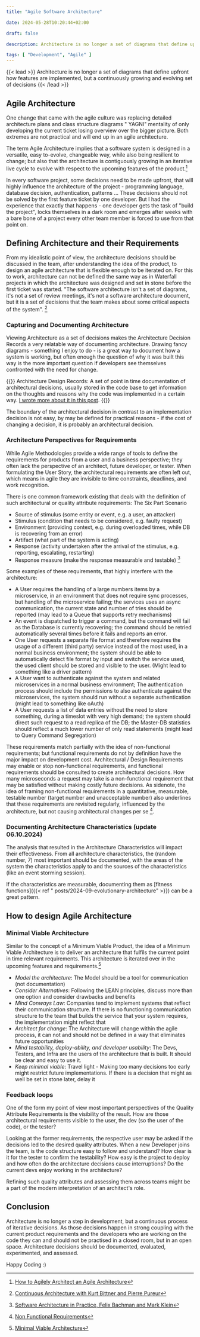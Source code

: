```yaml
---
title: "Agile Software Architecture"

date: 2024-05-28T10:20:44+02:00

draft: false

description: Architecture is no longer a set of diagrams that define upfront how features are implemented, but a continuously growing and evolving set of decisions

tags: [ "Development", "Agile" ]
---
```


{{< lead >}}
Architecture is no longer a set of diagrams that define upfront how features are implemented, but a continuously growing
and evolving set of decisions
{{< /lead >}}

## Agile Architecture

One change that came with the agile culture was replacing detailed architecture plans and class structure diagrams "
YAGNI" mentality of only developing the current ticket losing overview over the bigger picture. Both extremes are not
practical and will end up in an agile architecture.

The term Agile Architecture implies that a software system is designed in a versatile, easy to-evolve, changeable way,
while also being resilient to change; but also that the architecture is contiguously growing in an iterative live cycle
to evolve with respect to the upcoming features of the product.[^agileArchitecture]

[^agileArchitecture]: [How to Agilely Architect an Agile Architecture](https://insights.sei.cmu.edu/documents/1395/2014_101_001_493902.pdf)

In every software project, some decisions need to be made upfront, that will highly influence the architecture of the
project - programming language, database decision, authentication, patterns ...
These decisions should not be solved by the first feature ticket by one developer. But I had the experience that exactly
that happens - one developer gets the task of "build the project", locks themselves in a dark room and emerges after
weeks with a bare bone of a project every other team member is forced to use from that point on.

## Defining Architecture and their Requirements

From my idealistic point of view, the architecture decisions should be discussed in the team, after understanding the
idea of the product, to design an agile architecture that is flexible enough to be iterated on.
For this to work, architecture can not be defined the same way as in Waterfall projects in which the architecture was
designed and set in stone before the first ticket was started. "The software architecture isn't a set of diagrams, it's
not a set of review meetings, it's not a software architecture document, but it is a set of decisions that the team
makes about some critical aspects of the system". [^continousArchitecture]

[^continousArchitecture]:[Continuous Architecture with Kurt Bittner and Pierre Pureur](https://www.infoq.com/podcasts/continuous-architecture/)

### Capturing and Documenting Architecture

Viewing Architecture as a set of decisions makes the Architecture Decision Records a very relatable way of documenting
architecture.
Drawing fancy diagrams - something I enjoy to do - is a great way to document how a system is working, but often enough
the question of why it was built this way is the more important question if developers see themselves confronted with
the need for change.

{{<alert>}}
Architecture Design Records: A set of point in time documentation of architectural decisions, usually stored in the code
base to get information on the thoughts and reasons why the code was implemented in a certain
way. [I wrote more about it in this post](https://www.blog.philodev.one/posts/2023-04-communicating-between-teams/#architecture-decision-records).
{{</alert>}}

The boundary of the architectural decision in contrast to an implementation decision is not easy, by may be defined for
practical reasons - if the cost of changing a decision, it is probably an architectural decision.

### Architecture Perspectives for Requirements

While Agile Methodologies provide a wide range of tools to define the requirements for products from a user and a
business perspective; they often lack the perspective of an architect, future developer, or tester.
When formulating the User Story, the architectural requirements are often left out, which means in agile they are
invisible to time constraints, deadlines, and work recognition.

There is one common framework existing that deals with the definition of such architectural or quality attribute
requirements: The Six Part Scenario

* Source of stimulus (some entity or event, e.g. a user, an attacker)
* Stimulus (condition that needs to be considered, e.g. faulty request)
* Environment (providing context, e.g. during overloaded times, while DB is recovering from an error)
* Artifact (what part of the system is acting)
* Response (activity undertaken after the arrival of the stimulus, e.g. reporting, escalating, restarting)
* Response measure (make the response measurable and testable)
  [^sixpartscenario]

[^sixpartscenario]:[Software Architecture in Practice, Felix Bachman and Mark Klein](https://www.win.tue.nl/~wstomv/edu/2ii45/year-0910/Software_Architecture_in_Practice_2nd_Edition_Chapter4.pdf)

Some examples of these requirements, that highly interfere with the architecture:

* A User requires the handling of a large numbers items by a microservice, in an environment that does not require sync
  processes, but handling of the microservice failing; the services uses an async communication, the current state and
  number of tries should be reported (may lead to a Queue that supports retry mechanisms)
* An event is dispatched to trigger a command, but the command will fail as the Database is currently recovering; the
  command should be retried automatically several times before it fails and reports an error.
* One User requests a separate file format and therefore requires the usage of a different (third party) service instead
  of the most used, in a normal business environment; the system should be able to automatically detect file format by
  input and switch the service used, the used client should be stored and visible to the user. (Might lead to something
  like a driver pattern)
* A User want to authenticate against the system and related microservices in a normal business environment; The
  authentication process should include the permissions to also authenticate against the microservices, the system
  should run without a separate authentication (might lead to something like oAuth)
* A User requests a list of data entries without the need to store something, during a timeslot with very high demand;
  the system should direct such request to a read replica of the DB; the Master-DB statistics should reflect a much
  lower number of only read statements (might lead to Query Command Segregation)

These requirements match partially with the idea of non-functional requirements; but functional requirements do not by
definition have the major impact on development cost.
Architectural / Design Requirements may enable or stop non-functional requirements, and functional requirements should
be consulted to create architectural decisions. How many microseconds a request may take is a non-functional requirement
that may be satisfied without making costly future decisions. As sidenote, the idea of framing non-functional
requirements in a quantitative, measurable, testable number (target number and unacceptable number) also underlines that
these requirements are revisited regularly, influenced by the architecture, but not causing architectural changes per
se  [^nonFuncReqs].

[^nonFuncReqs]: [Non Functional Requirements](https://scaledagileframework.com/nonfunctional-requirements/)

### Documenting Architecture Characteristics (update 06.10.2024)

The analysis that resulted in the Architecture Characteristics will impact their effectiveness. From all architecture
characteristics, the (random number, 7) most important should be documented, with the areas of the system the
characteristics apply to and the sources of the characteristics (like an event storming session).

If the characteristics are measurable, documenting them as [fitness functions]({{< ref "
posts/2024-09-evolutionary-architecture" >}}) can be a great pattern.

## How to design Agile Architecture

### Minimal Viable Architecture

Similar to the concept of a Minimum Viable Product, the idea of a Minimum Viable Architecture is to deliver an
architecture that fulfils the current point in time relevant requirements. This architecture is iterated over in the
upcoming features and requirements.[^mva]

[^mva]: [Minimal Viable Architecture](https://continuousarchitecture.com/2021/12/21/minimum-viable-architecture-how-to-continuously-evolve-an-architectural-design-over-time/)

* *Model the architecture*: The Model should be a tool for communication (not documentation)
* *Consider Alternatives*: Following the LEAN principles, discuss more than one option and consider drawbacks and
  benefits
* *Mind Conways Law*: Companies tend to implement systems that reflect their communication structure. If there is no
  functioning communication structure to the team that builds the service that your system requires, the implementation
  might reflect that
* *Architect for change*: The Architecture will change within the agile process, it can not and should not be defined in
  a way that eliminates future opportunities
* *Mind testability, deploy-ability, and developer usability*: The Devs, Testers, and Infra are the users of the
  architecture that is built. It should be clear and easy to use it.
* *Keep minimal viable*: Travel light - Making too many decisions too early might restrict future implementations. If
  there is a decision that might as well be set in stone later, delay it

### Feedback loops

One of the form my point of view most important perspectives of the Quality Attribute Requirements is the visibility of
the result. How are those architectural requirements visible to the user, the dev (so the user of the code), or the
tester?

Looking at the former requirements, the respective user may be asked if the decisions led to the desired quality
attributes. When a new Developer joins the team, is the code structure easy to follow and understand? How clear is it
for the tester to confirm the testability? How easy is the project to deploy and how often do the architecture decisions
cause interruptions? Do the current devs enjoy working in the architecture?

Refining such quality attributes and assessing them across teams might be a part of the modern interpretation of an
architect's role.

## Conclusion

Architecture is no longer a step in development, but a continuous process of iterative decisions. As those decisions
happen in strong coupling with the current product requirements and the developers who are working on the code they can
and should not be practised in a closed room, but in an open space. Architecture decisions should be documented,
evaluated, experimented, and assessed.

Happy Coding :)
